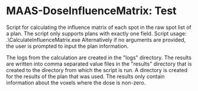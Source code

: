 # MAAS-DoseInfluenceMatrix: Test
Script for calculating the influence matrix of each spot in the raw spot list of a plan. The script only supports plans with exactly one field.
Script usage:
.\CalculateInfluenceMatrix.exe <patientId> <courseId> <planId>
Alternatively if no arguments are provided, the user is prompted to input the plan information.

The logs from the calculation are created in the "logs" directory.
The results are written into comma separated value files in the "results" directory that is created to the directory from which the script is run.
A directory is created for the results of the plan that was used. The results only contain information about the voxels where the dose is non-zero. 
